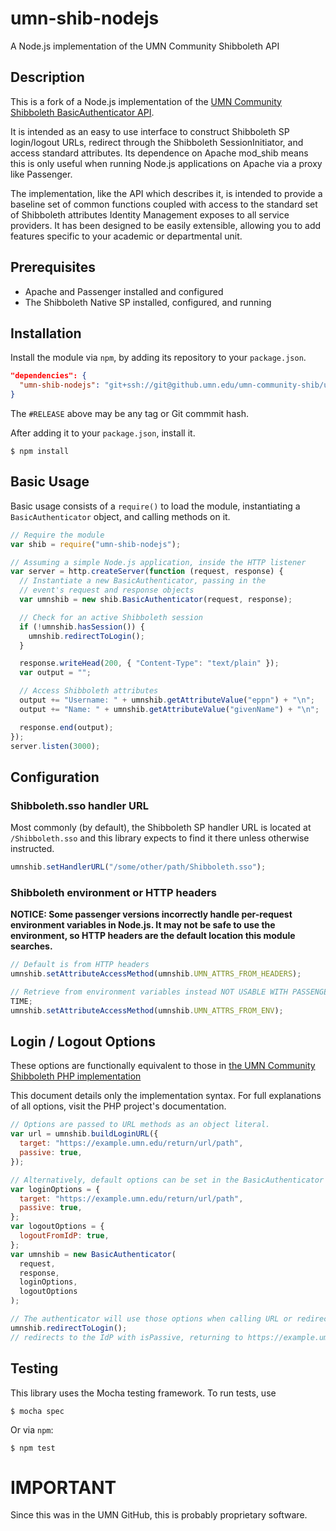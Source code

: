 # umn-shib-nodejs

A Node.js implementation of the UMN Community Shibboleth API

## Description

This is a fork of a Node.js implementation of the [UMN Community Shibboleth
BasicAuthenticator API](https://github.umn.edu/umn-community-shib/umn-shib-api).

It is intended as an easy to use interface to construct Shibboleth SP
login/logout URLs, redirect through the Shibboleth SessionInitiator, and access
standard attributes. Its dependence on Apache mod_shib means this is only
useful when running Node.js applications on Apache via a proxy like Passenger.

The implementation, like the API which describes it, is intended to provide a
baseline set of common functions coupled with access to the standard set of
Shibboleth attributes Identity Management exposes to all service providers. It
has been designed to be easily extensible, allowing you to add features specific
to your academic or departmental unit.

## Prerequisites

- Apache and Passenger installed and configured
- The Shibboleth Native SP installed, configured, and running

## Installation

Install the module via `npm`, by adding its repository to your `package.json`.

```json
"dependencies": {
  "umn-shib-nodejs": "git+ssh://git@github.umn.edu/umn-community-shib/umn-shib-nodejs.git#RELEASE"
}
```

The `#RELEASE` above may be any tag or Git commmit hash.

After adding it to your `package.json`, install it.

```
$ npm install
```

## Basic Usage

Basic usage consists of a `require()` to load the module, instantiating a `BasicAuthenticator` object, and calling methods on it.

```javascript
// Require the module
var shib = require("umn-shib-nodejs");

// Assuming a simple Node.js application, inside the HTTP listener
var server = http.createServer(function (request, response) {
  // Instantiate a new BasicAuthenticator, passing in the
  // event's request and response objects
  var umnshib = new shib.BasicAuthenticator(request, response);

  // Check for an active Shibboleth session
  if (!umnshib.hasSession()) {
    umnshib.redirectToLogin();
  }

  response.writeHead(200, { "Content-Type": "text/plain" });
  var output = "";

  // Access Shibboleth attributes
  output += "Username: " + umnshib.getAttributeValue("eppn") + "\n";
  output += "Name: " + umnshib.getAttributeValue("givenName") + "\n";

  response.end(output);
});
server.listen(3000);
```

## Configuration

### Shibboleth.sso handler URL

Most commonly (by default), the Shibboleth SP handler URL is located at
`/Shibboleth.sso` and this library expects to find it there unless otherwise
instructed.

```javascript
umnshib.setHandlerURL("/some/other/path/Shibboleth.sso");
```

### Shibboleth environment or HTTP headers

**NOTICE: Some passenger versions incorrectly handle per-request environment
variables in Node.js. It may not be safe to use the environment, so HTTP headers
are the default location this module searches.**

```javascript
// Default is from HTTP headers
umnshib.setAttributeAccessMethod(umnshib.UMN_ATTRS_FROM_HEADERS);

// Retrieve from environment variables instead NOT USABLE WITH PASSENGER AT THIS
TIME;
umnshib.setAttributeAccessMethod(umnshib.UMN_ATTRS_FROM_ENV);
```

## Login / Logout Options

These options are functionally equivalent to those in [the UMN Community
Shibboleth PHP
implementation](https://github.umn.edu/umn-community-shib/umn-shib-php/blob/master/README.md#login--logout-options)

This document details only the implementation syntax. For full explanations of
all options, visit the PHP project's documentation.

```javascript
// Options are passed to URL methods as an object literal.
var url = umnshib.buildLoginURL({
  target: "https://example.umn.edu/return/url/path",
  passive: true,
});

// Alternatively, default options can be set in the BasicAuthenticator constructor
var loginOptions = {
  target: "https://example.umn.edu/return/url/path",
  passive: true,
};
var logoutOptions = {
  logoutFromIdP: true,
};
var umnshib = new BasicAuthenticator(
  request,
  response,
  loginOptions,
  logoutOptions
);

// The authenticator will use those options when calling URL or redirection methods
umnshib.redirectToLogin();
// redirects to the IdP with isPassive, returning to https://example.umn.edu/return/url/path
```

## Testing

This library uses the Mocha testing framework. To run tests, use

```shell
$ mocha spec
```

Or via `npm`:

```shell
$ npm test
```

# IMPORTANT

Since this was in the UMN GitHub, this is probably proprietary software.
